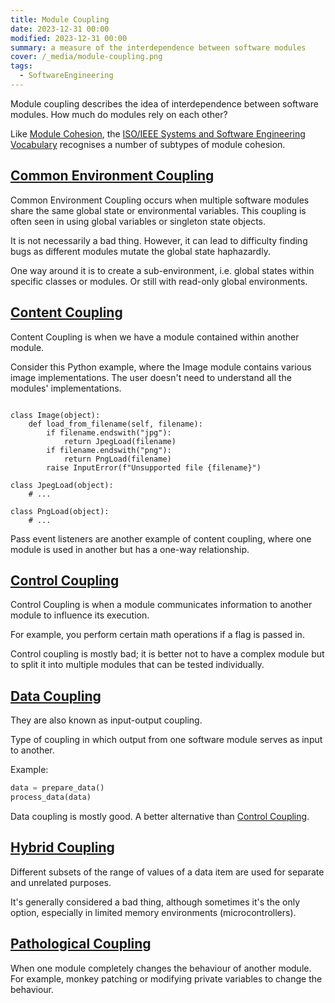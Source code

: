 ```yaml
---
title: Module Coupling
date: 2023-12-31 00:00
modified: 2023-12-31 00:00
summary: a measure of the interdependence between software modules
cover: /_media/module-coupling.png
tags:
  - SoftwareEngineering
---
```


Module coupling describes the idea of interdependence between software modules. How much do modules rely on each other?

Like [Module Cohesion](module-cohesion.md), the [ISO/IEEE Systems and Software Engineering Vocabulary](https://www.iso.org/obp/ui/#iso:std:iso-iec-ieee:24765:en) recognises a number of subtypes of module cohesion. 

## [Common Environment Coupling](common-environment-coupling.md)

Common Environment Coupling occurs when multiple software modules share the same global state or environmental variables. This coupling is often seen in using global variables or singleton state objects.

It is not necessarily a bad thing. However, it can lead to difficulty finding bugs as different modules mutate the global state haphazardly.

One way around it is to create a sub-environment, i.e. global states within specific classes or modules. Or still with read-only global environments.

## [Content Coupling](content-coupling.md)

Content Coupling is when we have a module contained within another module.

Consider this Python example, where the Image module contains various image implementations. The user doesn't need to understand all the modules' implementations.

```

class Image(object):
    def load_from_filename(self, filename):
        if filename.endswith("jpg"):
            return JpegLoad(filename)
        if filename.endswith("png"):
            return PngLoad(filename)
        raise InputError(f"Unsupported file {filename}")

class JpegLoad(object):
    # ...

class PngLoad(object):
    # ...

```

Pass event listeners are another example of content coupling, where one module is used in another but has a one-way relationship.

## [Control Coupling](control-coupling.md)

Control Coupling is when a module communicates information to another module to influence its execution. 

For example, you perform certain math operations if a flag is passed in.

Control coupling is mostly bad; it is better not to have a complex module but to split it into multiple modules that can be tested individually.

## [Data Coupling](data-coupling.md)

They are also known as input-output coupling.

Type of coupling in which output from one software module serves as input to another.

Example:

```python
data = prepare_data()
process_data(data)
```


Data coupling is mostly good. A better alternative than [Control Coupling](control-coupling.md).

## [Hybrid Coupling](hybrid-coupling.md)

Different subsets of the range of values of a data item are used for separate and unrelated purposes.

It's generally considered a bad thing, although sometimes it's the only option, especially in limited memory environments (microcontrollers).

## [Pathological Coupling](pathological-coupling.md)

When one module completely changes the behaviour of another module. For example, monkey patching or modifying private variables to change the behaviour.